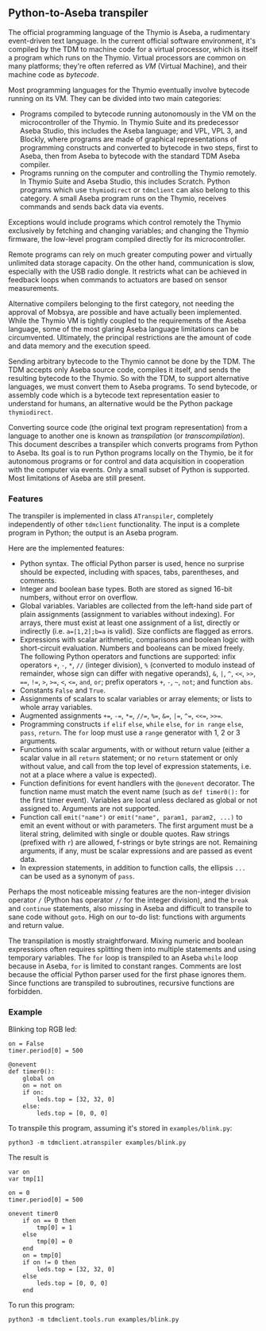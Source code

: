 ## Python-to-Aseba transpiler

The official programming language of the Thymio is Aseba, a rudimentary event-driven text language. In the current official software environment, it's compiled by the TDM to machine code for a virtual processor, which is itself a program which runs on the Thymio. Virtual processors are common on many platforms; they're often referred as _VM_ (Virtual Machine), and their machine code as _bytecode_.

Most programming languages for the Thymio eventually involve bytecode running on its VM. They can be divided into two main categories:
- Programs compiled to bytecode running autonomously in the VM on the microcontroller of the Thymio. In Thymio Suite and its predecessor Aseba Studio, this includes the Aseba language; and VPL, VPL&nbsp;3, and Blockly, where programs are made of graphical representations of programming constructs and converted to bytecode in two steps, first to Aseba, then from Aseba to bytecode with the standard TDM Aseba compiler.
- Programs running on the computer and controlling the Thymio remotely. In Thymio Suite and Aseba Studio, this includes Scratch. Python programs which use `thymiodirect` or `tdmclient` can also belong to this category. A small Aseba program runs on the Thymio, receives commands and sends back data via events.

Exceptions would include programs which control remotely the Thymio exclusively by fetching and changing variables; and changing the Thymio firmware, the low-level program compiled directly for its microcontroller.

Remote programs can rely on much greater computing power and virtually unlimited data storage capacity. On the other hand, communication is slow, especially with the USB radio dongle. It restricts what can be achieved in feedback loops when commands to actuators are based on sensor measurements.

Alternative compilers belonging to the first category, not needing the approval of Mobsya, are possible and have actually been implemented. While the Thymio VM is tightly coupled to the requirements of the Aseba language, some of the most glaring Aseba language limitations can be circumvented. Ultimately, the principal restrictions are the amount of code and data memory and the execution speed.

Sending arbitrary bytecode to the Thymio cannot be done by the TDM. The TDM accepts only Aseba source code, compiles it itself, and sends the resulting bytecode to the Thymio. So with the TDM, to support alternative languages, we must convert them to Aseba programs. To send bytecode, or assembly code which is a bytecode text representation easier to understand for humans, an alternative would be the Python package `thymiodirect`.

Converting source code (the original text program representation) from a language to another one is known as _transpilation_ (or _transcompilation_). This document describes a transpiler which converts programs from Python to Aseba. Its goal is to run Python programs locally on the Thymio, be it for autonomous programs or for control and data acquisition in cooperation with the computer via events. Only a small subset of Python is supported. Most limitations of Aseba are still present.

### Features

The transpiler is implemented in class `ATranspiler`, completely independently of other `tdmclient` functionality. The input is a complete program in Python; the output is an Aseba program.

Here are the implemented features:
- Python syntax. The official Python parser is used, hence no surprise should be expected, including with spaces, tabs, parentheses, and comments.
- Integer and boolean base types. Both are stored as signed 16-bit numbers, without error on overflow.
- Global variables. Variables are collected from the left-hand side part of plain assignments (assignment to variables without indexing). For arrays, there must exist at least one assignment of a list, directly or indirectly (i.e. `a=[1,2];b=a` is valid). Size conflicts are flagged as errors.
- Expressions with scalar arithmetic, comparisons and boolean logic with short-circuit evaluation. Numbers and booleans can be mixed freely. The following Python operators and functions are supported: infix operators `+`, `-`, `*`, `//` (integer division), `%` (converted to modulo instead of remainder, whose sign can differ with negative operands), `&`, `|`, `^`, `<<`, `>>`, `==`, `!=`, `>`, `>=`, `<`, `<=`, `and`, `or`; prefix operators `+`, `-`, `~`, `not`; and function `abs`.
- Constants `False` and `True`.
- Assignments of scalars to scalar variables or array elements; or lists to whole array variables.
- Augmented assignments `+=`, `-=`, `*=`, `//=`, `%=`, `&=`, `|=`, `^=`, `<<=`, `>>=`.
- Programming constructs `if` `elif` `else`, `while` `else`, `for` `in range` `else`, `pass`, `return`. The `for` loop must use a `range` generator with 1, 2 or 3 arguments.
- Functions with scalar arguments, with or without return value (either a scalar value in all `return` statement; or no `return` statement or only without value, and call from the top level of expression statements, i.e. not at a place where a value is expected).
- Function definitions for event handlers with the `@onevent` decorator. The function name must match the event name (such as `def timer0():` for the first timer event). Variables are local unless declared as global or not assigned to. Arguments are not supported.
- Function call `emit("name")` or `emit("name", param1, param2, ...)` to emit an event without or with parameters. The first argument must be a literal string, delimited with single or double quotes. Raw strings (prefixed with `r`) are allowed, f-strings or byte strings are not. Remaining arguments, if any, must be scalar expressions and are passed as event data.
- In expression statements, in addition to function calls, the ellipsis `...` can be used as a synonym of `pass`.

Perhaps the most noticeable missing features are the non-integer division operator `/` (Python has operator `//` for the integer division), and the `break` and `continue` statements, also missing in Aseba and difficult to transpile to sane code without `goto`. High on our to-do list: functions with arguments and return value.

The transpilation is mostly straightforward. Mixing numeric and boolean expressions often requires splitting them into multiple statements and using temporary variables. The `for` loop is transpiled to an Aseba `while` loop because in Aseba, `for` is limited to constant ranges. Comments are lost because the official Python parser used for the first phase ignores them. Since functions are transpiled to subroutines, recursive functions are forbidden.

### Example

Blinking top RGB led:
```
on = False
timer.period[0] = 500

@onevent
def timer0():
    global on
    on = not on
    if on:
        leds.top = [32, 32, 0]
    else:
        leds.top = [0, 0, 0]
```

To transpile this program, assuming it's stored in `examples/blink.py`:
```
python3 -m tdmclient.atranspiler examples/blink.py
```

The result is
```
var on
var tmp[1]

on = 0
timer.period[0] = 500

onevent timer0
    if on == 0 then
        tmp[0] = 1
    else
        tmp[0] = 0
    end
    on = tmp[0]
    if on != 0 then
        leds.top = [32, 32, 0]
    else
        leds.top = [0, 0, 0]
    end
```

To run this program:
```
python3 -m tdmclient.tools.run examples/blink.py
```
